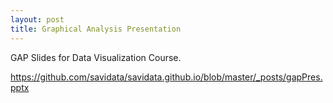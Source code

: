 ```yaml
---
layout: post
title: Graphical Analysis Presentation
---
```


GAP Slides for Data Visualization Course. 

https://github.com/savidata/savidata.github.io/blob/master/_posts/gapPres.pptx


